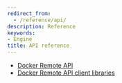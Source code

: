 ```yaml
---
redirect_from:
  - /reference/api/
description: Reference
keywords:
- Engine
title: API reference
---
```


* [Docker Remote API](docker_remote_api.md)
* [Docker Remote API client libraries](remote_api_client_libraries.md)

